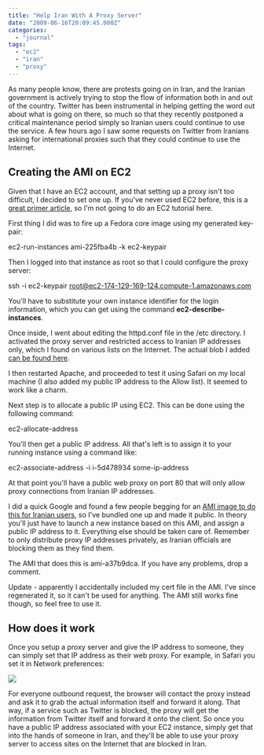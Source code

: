 ```yaml
---
title: "Help Iran With A Proxy Server"
date: "2009-06-16T20:09:45.000Z"
categories: 
  - "journal"
tags: 
  - "ec2"
  - "iran"
  - "proxy"
---
```


<script src="http://digg.com/tools/diggthis.js" type="text/javascript"></script>

As many people know, there are protests going on in Iran, and the Iranian government is actively trying to stop the flow of information both in and out of the country. Twitter has been instrumental in helping getting the word out about what is going on there, so much so that they recently postponed a critical maintenance period simply so Iranian users could continue to use the service. A few hours ago I saw some requests on Twitter from Iranians asking for international proxies such that they could continue to use the Internet.

## Creating the AMI on EC2

Given that I have an EC2 account, and that setting up a proxy isn't too difficult, I decided to set one up. If you've never used EC2 before, this is a [great primer article](http://www.robertsosinski.com/2008/01/26/starting-amazon-ec2-with-mac-os-x/), so I'm not going to do an EC2 tutorial here.

First thing I did was to fire up a Fedora core image using my generated key-pair:

ec2-run-instances ami-225fba4b -k ec2-keypair

Then I logged into that instance as root so that I could configure the proxy server:

ssh -i ec2-keypair root@ec2-174-129-169-124.compute-1.amazonaws.com

You'll have to substitute your own instance identifier for the login information, which you can get using the command **ec2-describe-instances**.

Once inside, I went about editing the httpd.conf file in the /etc directory. I activated the proxy server and restricted access to Iranian IP addresses only, which I found on various lists on the Internet. The actual blob I added [can be found here](http://www.migratorynerd.com/wp-content/uploads/2009/06/proxy.rtf).

I then restarted Apache, and proceeded to test it using Safari on my local machine (I also added my public IP address to the Allow list). It seemed to work like a charm.

Next step is to allocate a public IP using EC2. This can be done using the following command:

ec2-allocate-address

You'll then get a public IP address. All that's left is to assign it to your running instance using a command like:

ec2-associate-address -i i-5d478934 some-ip-address

At that point you'll have a public web proxy on port 80 that will only allow proxy connections from Iranian IP addresses.

I did a quick Google and found a few people begging for an [AMI image to do this for Iranian users](http://developer.amazonwebservices.com/connect/thread.jspa?threadID=33059&tstart=0), so I've bundled one up and made it public. In theory you'll just have to launch a new instance based on this AMI, and assign a public IP address to it. Everything else should be taken care of. Remember to only distribute proxy IP addresses privately, as Iranian officials are blocking them as they find them.

The AMI that does this is ami-a37b9dca. If you have any problems, drop a comment.

Update - apparently I accidentally included my cert file in the AMI. I've since regenerated it, so it can't be used for anything. The AMI still works fine though, so feel free to use it.

## How does it work

Once you setup a proxy server and give the IP address to someone, they can simply set that IP address as their web proxy. For example, in Safari you set it in Network preferences:

![](images/Picture-14.png)

For everyone outbound request, the browser will contact the proxy instead and ask it to grab the actual information itself and forward it along. That way, if a service such as Twitter is blocked, the proxy will get the information from Twitter itself and forward it onto the client. So once you have a public IP address associated with your EC2 instance, simply get that into the hands of someone in Iran, and they'll be able to use your proxy server to access sites on the Internet that are blocked in Iran.
